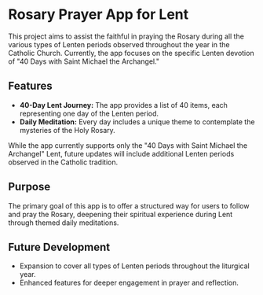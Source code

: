# Rosary Prayer App for Lent
This project aims to assist the faithful in praying the Rosary during all the various types of Lenten periods observed throughout the year in the Catholic Church. Currently, the app focuses on the specific Lenten devotion of "40 Days with Saint Michael the Archangel."

## Features
- **40-Day Lent Journey:** The app provides a list of 40 items, each representing one day of the Lenten period.
- **Daily Meditation:** Every day includes a unique theme to contemplate the mysteries of the Holy Rosary.

While the app currently supports only the "40 Days with Saint Michael the Archangel" Lent, future updates will include additional Lenten periods observed in the Catholic tradition.

## Purpose
The primary goal of this app is to offer a structured way for users to follow and pray the Rosary, deepening their spiritual experience during Lent through themed daily meditations.

## Future Development
- Expansion to cover all types of Lenten periods throughout the liturgical year.
- Enhanced features for deeper engagement in prayer and reflection.